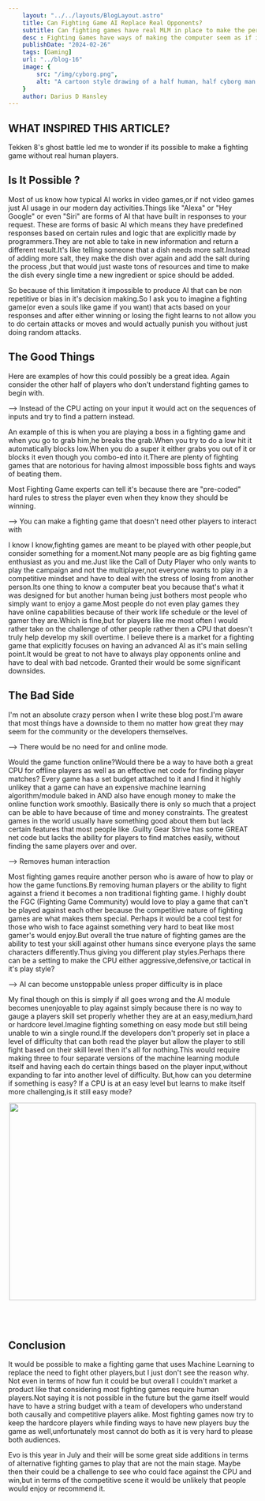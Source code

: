```yaml
---
    layout: "../../layouts/BlogLayout.astro"
    title: Can Fighting Game AI Replace Real Opponents?
    subtitle: Can fighting games have real MLM in place to make the perfect CPU rival?
    desc : Fighting Games have ways of making the computer seem as if it knows your moves before your press them.WHich is true,but is it possible to have a real MLM that can observe your moves,weakness and strengths? 
    publishDate: "2024-02-26"
    tags: [Gaming]
    url: "../blog-16"
    image: {
        src: "/img/cyborg.png",
        alt: "A cartoon style drawing of a half human, half cyborg man holding a sword in his right hand",
    } 
    author: Darius D Hansley
---
```


 
<h2 class="blogH2">WHAT INSPIRED THIS ARTICLE?</h2>

<p class="blogP">
Tekken 8's ghost battle led me to wonder if its possible to make a fighting game without real human players.
</p>

<h2 class="blogH2">Is It Possible ?</h2>

<p class="blogP">
Most of us know how typical AI works in video games,or if not video games just AI usage in our modern day activities.Things like "Alexa" or "Hey Google" or even "Siri" are forms of AI that have built in responses to your request. These are forms of basic AI which means they have predefined responses based on certain rules and logic that are explicitly made by programmers.They are not able to take in new information and return a different result.It's like telling someone that a dish needs more salt.Instead of adding more salt, they make the dish over again and add the salt during the process ,but that would just waste tons of resources and time to make the dish every single time a new ingredient or spice should be added. 
</p>

<p class="blogP">
So because of this limitation it impossible to produce AI that can be non repetitive or bias in it's decision making.So I ask you to imagine a fighting game(or even a souls like game if you want) that acts based on your responses and after either winning or losing the fight learns to not allow you to do certain attacks or moves and would actually punish you without just doing random attacks. 
</p>

<h2 class="blogH2">The Good Things</h2>

<p class="blogP">
Here are examples of how this could possibly be a great idea. Again consider the other half of players who don't understand fighting games to begin  with.
</p>

<p class="blogP">
--> Instead of the CPU acting on your input it would act on the sequences of inputs and try to find a pattern instead.
</p>

<p class="blogP">
An example of this is when you are playing a boss in a fighting game and when you go to grab him,he breaks the grab.When you try to do a low hit it automatically blocks low.When you do a super it either grabs you out of it or blocks it even though you combo-ed into it.There are plenty of fighting games that are notorious for having almost impossible boss fights and ways of beating them.
</p>
<p class="blogP">
Most Fighting Game experts can tell it's because there are "pre-coded" hard rules to stress the player even when they know they should be winning.
</p>

<p class="blogP text-center">
--> You can make a fighting game that doesn't need other players to interact with
<p/>

<p class="blogP">
I know I know,fighting games are meant to be played with other people,but consider something for a moment.Not many people are as big fighting game enthusiast as you and me.Just like the Call of Duty Player who only wants to play the campaign and not the multiplayer,not everyone wants to play in a competitive mindset and have to deal with the stress of losing from another person.Its one thing to know a computer beat you because that's what it was designed for but another human being just bothers most people who simply want to enjoy a game.Most people do not even play games they have online capabilities because of their work life schedule or the level of gamer they are.Which is fine,but for players like me most often I would rather take on the challenge of other people rather then a CPU that doesn't truly help develop my skill overtime. I believe there is a market for a fighting game that explicitly focuses on having an advanced AI as it's main selling point.It would be great to not have to always play opponents online and have to deal with bad netcode. Granted their would be some significant downsides.
</p>

<h2 class="blogH2">The Bad Side</h2>

<p class="blogP">
I'm not an absolute crazy person when I write these blog post.I'm aware that most things have a downside to them no matter how great they may seem for the community or the developers themselves.
</p>

<p class="blogP text-center">
--> There would be no need for and online mode.
</p>

<p class="blogP">
Would the game function online?Would there be a way to have both a great CPU for offline players as well as an effective net code for finding player matches? Every game has a set budget attached to it and I find it highly unlikey that a game can have an expensive machine learning algorithm/module baked in AND also have enough money to make the online function work smoothly. Basically there is only so much that a project can be able to have because of time and money constraints. The greatest games in the world usually have something good about them but lack certain features that most people like .Guilty Gear Strive has some GREAT net code but lacks the ability for players to find matches easily, without finding the same players over and over.
</p>
<p class="blogP text-center">
--> Removes human interaction
</p>

<p class="blogP">
 Most fighting games require another person who is aware of how to play or how the game functions.By removing human players or the ability to fight against a friend it  becomes a non traditional fighting game. I highly doubt the FGC (Fighting Game Community) would love to play a game that can't be played against each other because the competitive nature of fighting games are what makes them special. Perhaps it would be a cool test for those who wish to face against something very hard to beat like most gamer's would enjoy.But overall the true nature of fighting games are the ability to test your skill against other humans since everyone plays the same characters differently.Thus giving you different play styles.Perhaps there can be a setting to make the CPU either aggressive,defensive,or tactical in it's play style?
</p>
<p class="blogP text-center">
--> AI can become unstoppable unless proper difficulty is in place
</p>

<p class="blogP">
My final though on this is simply if all goes wrong and the AI module becomes unenjoyable to play against simply because there is no way to gauge a players skill set properly whether they are at an easy,medium,hard or hardcore level.Imagine fighting something on easy mode but still being unable to win a single round.If the developers don't properly set in place a level of difficulty that can both read the player but allow the player to still fight based on their skill level then it's all for nothing.This would require making three to four separate versions of the machine learning module itself and having each do certain things based on the player input,without expanding to far into another level of difficulty. But,how can you determine if something is easy? If a CPU is at an easy level but learns to make itself more challenging,is it still easy mode?
</p>

<image src="../../../img/cyborg2.png" width="500" height="400" style="display: block; margin: 0 auto; padding-bottom:50px " ></image>

<h2 class="blogH2">Conclusion</h2>

<p class="blogP">
It would be possible to make a fighting game that uses Machine Learning to replace the need to fight other players,but I just don't see the reason why. Not even in terms of how fun it could be but overall I couldn't market a product like that considering most fighting games require human players.Not saying it is not possible in the future but the game itself would have to have a string budget with a team of developers who understand both causally and competitive players alike. Most fighting games now try to keep the hardcore players while finding ways to have new players buy the game as well,unfortunately most cannot do both as it is very hard to please both audiences. 
</p>

<p class="blogP">
Evo is this year in July and their will be some great side additions in terms of alternative fighting games to play that are not the main stage. Maybe then their could be a challenge to see who could face against the CPU and win,but in terms of the competitive scene it would be unlikely that people would enjoy or recommend it.
</p>